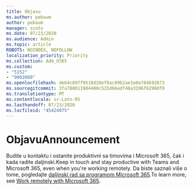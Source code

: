 ```yaml
---
title: Objavu
ms.author: pebaum
author: pebaum
manager: scotv
ms.date: 07/23/2020
ms.audience: Admin
ms.topic: article
ROBOTS: NOINDEX, NOFOLLOW
localization_priority: Priority
ms.collection: Adm_O365
ms.custom:
- "5152"
- "9002660"
ms.openlocfilehash: de64c897f9518d20ef9ac09b2ae1e0e784b92673
ms.sourcegitcommit: 3fa780811984400c525d66edf46a3196f6290df0
ms.translationtype: MT
ms.contentlocale: sr-Latn-RS
ms.lasthandoff: 07/23/2020
ms.locfileid: "45424075"
---
```

# <a name="announcement"></a><span data-ttu-id="17dba-102">Objavu</span><span class="sxs-lookup"><span data-stu-id="17dba-102">Announcement</span></span>

<span data-ttu-id="17dba-103">Budite u kontaktu i ostanite produktivni sa timovima i Microsoft 365, čak i kada radite daljinski.</span><span class="sxs-lookup"><span data-stu-id="17dba-103">Keep in touch and stay productive with Teams and Microsoft 365, even when you're working remotely.</span></span> <span data-ttu-id="17dba-104">Da biste saznali više o tome, pogledajte [daljinski rad sa programom Microsoft 365](https://aka.ms/remote-work).</span><span class="sxs-lookup"><span data-stu-id="17dba-104">To learn more, see [Work remotely with Microsoft 365](https://aka.ms/remote-work).</span></span>